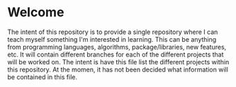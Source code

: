 # Welcome

The intent of this repository is to provide a single repository where I can teach myself something I'm interested in learning.  This can be anything from programming
languages, algorithms, package/libraries, new features, etc.  It will contain different branches for each of the different projects that will be worked on.  The intent
is have this file list the different projects within this repository.  At the momen, it has not been decided what information will be contained in this file.
